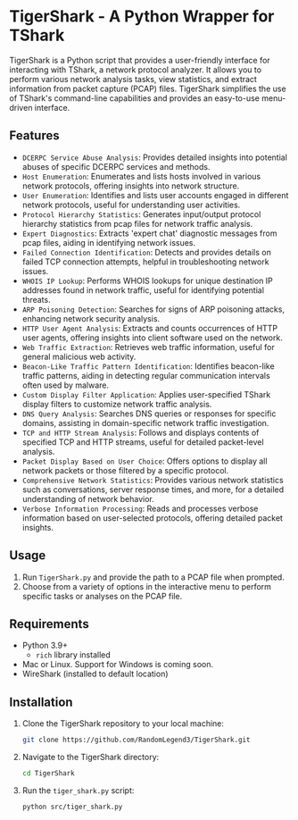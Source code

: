 # TigerShark - A Python Wrapper for TShark
TigerShark is a Python script that provides a user-friendly interface for interacting with TShark, a network protocol analyzer. It allows you to perform various network analysis tasks, view statistics, and extract information from packet capture (PCAP) files. TigerShark simplifies the use of TShark's command-line capabilities and provides an easy-to-use menu-driven interface.

## Features
- `DCERPC Service Abuse Analysis`: Provides detailed insights into potential abuses of specific DCERPC services and methods.
- `Host Enumeration`: Enumerates and lists hosts involved in various network protocols, offering insights into network structure.
- `User Enumeration`: Identifies and lists user accounts engaged in different network protocols, useful for understanding user activities.
- `Protocol Hierarchy Statistics`: Generates input/output protocol hierarchy statistics from pcap files for network traffic analysis.
- `Expert Diagnostics`: Extracts 'expert chat' diagnostic messages from pcap files, aiding in identifying network issues.
- `Failed Connection Identification`: Detects and provides details on failed TCP connection attempts, helpful in troubleshooting network issues.
- `WHOIS IP Lookup`: Performs WHOIS lookups for unique destination IP addresses found in network traffic, useful for identifying potential threats.
- `ARP Poisoning Detection`: Searches for signs of ARP poisoning attacks, enhancing network security analysis.
- `HTTP User Agent Analysis`: Extracts and counts occurrences of HTTP user agents, offering insights into client software used on the network.
- `Web Traffic Extraction`: Retrieves web traffic information, useful for general malicious web activity.
- `Beacon-Like Traffic Pattern Identification`: Identifies beacon-like traffic patterns, aiding in detecting regular communication intervals often used by malware.
- `Custom Display Filter Application`: Applies user-specified TShark display filters to customize network traffic analysis.
- `DNS Query Analysis`: Searches DNS queries or responses for specific domains, assisting in domain-specific network traffic investigation.
- `TCP and HTTP Stream Analysis`: Follows and displays contents of specified TCP and HTTP streams, useful for detailed packet-level analysis.
- `Packet Display Based on User Choice`: Offers options to display all network packets or those filtered by a specific protocol.
- `Comprehensive Network Statistics`: Provides various network statistics such as conversations, server response times, and more, for a detailed understanding of network behavior.
- `Verbose Information Processing`: Reads and processes verbose information based on user-selected protocols, offering detailed packet insights.

## Usage
1. Run `TigerShark.py` and provide the path to a PCAP file when prompted.
2. Choose from a variety of options in the interactive menu to perform specific tasks or analyses on the PCAP file.

## Requirements
- Python 3.9+
    - `rich` library installed
- Mac or Linux.  Support for Windows is coming soon.
- WireShark (installed to default location)

## Installation

1. Clone the TigerShark repository to your local machine:
   ```bash
   git clone https://github.com/RandomLegend3/TigerShark.git
   ```

2. Navigate to the TigerShark directory:
   ```bash
   cd TigerShark
   ```

3. Run the `tiger_shark.py` script:
   ```bash
   python src/tiger_shark.py
   ```
